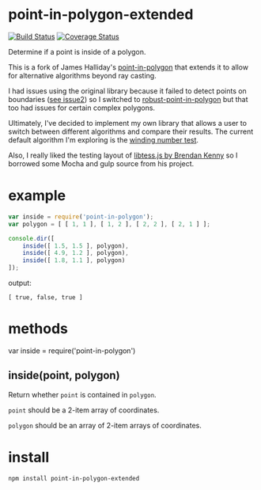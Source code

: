 point-in-polygon-extended
================

[![Build Status](https://travis-ci.org/iominh/point-in-polygon-extended.svg)](https://travis-ci.org/iominh/point-in-polygon-extended) [![Coverage Status](https://coveralls.io/repos/iominh/point-in-polygon-extended/badge.svg)](https://coveralls.io/r/iominh/point-in-polygon-extended)

Determine if a point is inside of a polygon.

This is a fork of James Halliday's [point-in-polygon](https://github.com/substack/point-in-polygon) that extends it to allow for alternative algorithms beyond ray casting.

I had issues using the original library because it failed to detect points on boundaries ([see issue2](https://github.com/substack/point-in-polygon/issues/2)) so I switched to [robust-point-in-polygon](https://www.npmjs.com/package/robust-point-in-polygon) but
that too had issues for certain complex polygons.

Ultimately, I've decided to implement my own library that allows a user to switch between different algorithms and compare their results. The current default algorithm I'm exploring is the [winding number test](http://geomalgorithms.com/a03-_inclusion.html).

Also, I really liked the testing layout of [libtess.js by Brendan Kenny](https://github.com/brendankenny/libtess.js) so I borrowed
some Mocha and gulp source from his project.

example
=======

``` js
var inside = require('point-in-polygon');
var polygon = [ [ 1, 1 ], [ 1, 2 ], [ 2, 2 ], [ 2, 1 ] ];

console.dir([
    inside([ 1.5, 1.5 ], polygon),
    inside([ 4.9, 1.2 ], polygon),
    inside([ 1.8, 1.1 ], polygon)
]);
```

output:

```
[ true, false, true ]
```

methods
=======

var inside = require('point-in-polygon')

inside(point, polygon)
----------------------

Return whether `point` is contained in `polygon`.

`point` should be a 2-item array of coordinates.

`polygon` should be an array of 2-item arrays of coordinates.

install
=======

    npm install point-in-polygon-extended
